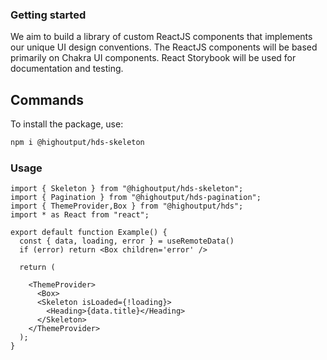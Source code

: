 ### Getting started

We aim to build a library of custom ReactJS components that implements our unique UI design conventions. The ReactJS components will be based primarily on Chakra UI components. React Storybook will be used for documentation and testing.

## Commands

To install the package, use:

```bash
npm i @highoutput/hds-skeleton
```

### Usage

```tsx
import { Skeleton } from "@highoutput/hds-skeleton";
import { Pagination } from "@highoutput/hds-pagination";
import { ThemeProvider,Box } from "@highoutput/hds";
import * as React from "react";

export default function Example() {
  const { data, loading, error } = useRemoteData()
  if (error) return <Box children='error' />

  return (

    <ThemeProvider>
      <Box>
      <Skeleton isLoaded={!loading}>
        <Heading>{data.title}</Heading>
      </Skeleton>
    </ThemeProvider>
  );
}
```
